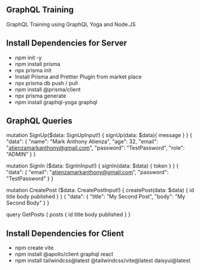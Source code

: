 ## GraphQL Training
GraphQL Training using GraphQL Yoga and Node.JS

## Install Dependencies for Server
- npm init -y
- npm install prisma
- npx prisma init
- Install Prisma and Prettier Plugin from market place
- npx prisma db push / pull
- npm install @prisma/client
- npx prisma generate
- npm install graphql-yoga graphql

## GraphQL Queries
mutation SignUp($data: SignUpInput!) {
  signUp(data: $data){
    message
  }
}
{
  "data": {
    "name": "Mark Anthony Atienza",
    "age": 32,
    "email": "atienzamarkanthony@gmail.com",
    "password": "TestPassword",
    "role": "ADMIN"
  }
}

mutation SignIn ($data: SignInInput!) {
  signIn(data: $data) {
    token
  }
}
{
  "data": {
    "email": "atienzamarkanthony@gmail.com",
    "password": "TestPassword"
  }
}

mutation CreatePost ($data: CreatePostInput!) {
  createPost(data: $data) {
    id
    title
    body
    published
  }
}
{
  "data": {
    "title": "My Second Post",
    "body": "My Second Body"
  }
}

query GetPosts {
  posts {
    id
    title
    body
    published
  }
}

## Install Dependencies for Client
- npm create vite
- npm install @apollo/client graphql react
- npm install tailwindcss@latest @tailwindcss/vite@latest daisyui@latest